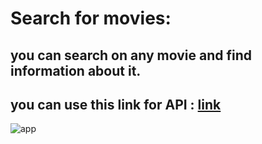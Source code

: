 # Search for movies:

## you can search on any movie and find information about it.

## you can use this link for API : [link](http://www.omdbapi.com)

![app](https://user-images.githubusercontent.com/91760639/188914613-8efcdd06-504f-4bd2-bd23-c5bd124ab8ee.jpg)
